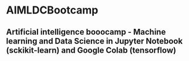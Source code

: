 # AIMLDCBootcamp

## Artificial intelligence booocamp - Machine learning and Data Science in Jupyter Notebook (sckikit-learn) and Google Colab (tensorflow)
